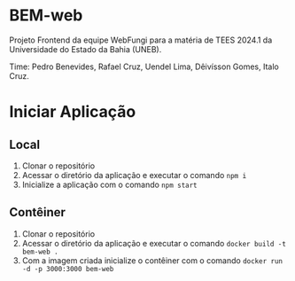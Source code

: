 # BEM-web

Projeto Frontend da equipe WebFungi para a matéria de TEES 2024.1 da Universidade do Estado da Bahia (UNEB).

Time: Pedro Benevides, Rafael Cruz, Uendel Lima, Dêivísson Gomes, Italo Cruz.

# Iniciar Aplicação

## Local
1. Clonar o repositório
2. Acessar o diretório da aplicação e executar o comando `npm i`
3. Inicialize a aplicação com o comando `npm start`

## Contêiner
1. Clonar o repositório
2. Acessar o diretório da aplicação e executar o comando `docker build -t bem-web .`
3. Com a imagem criada inicialize o contêiner com o comando `docker run -d -p 3000:3000 bem-web`